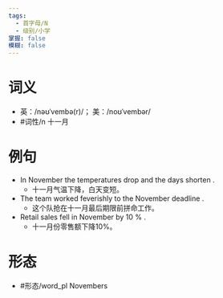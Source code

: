 ```yaml
---
tags:
  - 首字母/N
  - 级别/小学
掌握: false
模糊: false
---
```

# 词义
- 英：/nəʊˈvembə(r)/； 美：/noʊˈvembər/
- #词性/n  十一月
# 例句
- In November the temperatures drop and the days shorten .
	- 十一月气温下降，白天变短。
- The team worked feverishly to the November deadline .
	- 这个队抢在十一月最后期限前拼命工作。
- Retail sales fell in November by 10 % .
	- 十一月份零售额下降10%。
# 形态
- #形态/word_pl Novembers
